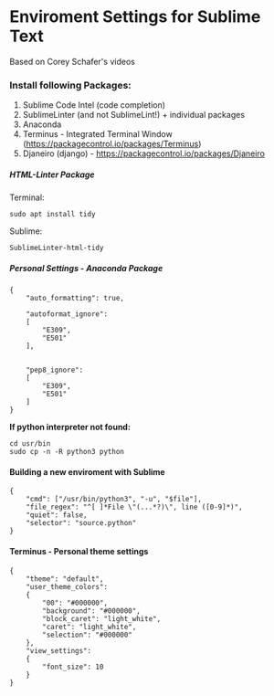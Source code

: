 
# Enviroment Settings for Sublime Text

Based on Corey Schafer's videos

### Install following Packages:

1. Sublime Code Intel (code completion)
2. SublimeLinter (and not SublimeLint!) + individual packages
3. Anaconda
4. Terminus - Integrated Terminal Window (https://packagecontrol.io/packages/Terminus)
5. Djaneiro (django) - https://packagecontrol.io/packages/Djaneiro

##### HTML-Linter Package



Terminal:
```
sudo apt install tidy
```

Sublime:
```
SublimeLinter-html-tidy
```

##### Personal Settings - Anaconda Package

```
{
    "auto_formatting": true,

    "autoformat_ignore":
    [
        "E309",
        "E501"
    ],


    "pep8_ignore":
    [
        "E309",
        "E501"
    ]
}
```


**If python interpreter not found:**   

```
cd usr/bin    
sudo cp -n -R python3 python    
```

#### Building a new enviroment with Sublime


```
{
    "cmd": ["/usr/bin/python3", "-u", "$file"],
    "file_regex": "^[ ]*File \"(...*?)\", line ([0-9]*)",
    "quiet": false,
    "selector": "source.python"
}
```


#### Terminus - Personal theme settings

```
{
    "theme": "default",
    "user_theme_colors":
    {
        "00": "#000000",
        "background": "#000000",
        "block_caret": "light_white",
        "caret": "light_white",
        "selection": "#000000"
    },
    "view_settings":
    {
        "font_size": 10
    }
}

```